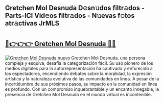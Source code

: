 ## Gretchen Mol Desnuda D𝚎sn𝚞dos filtr𝚊dos - Parts-lCl Vid𝚎os filtr𝚊dos - N𝚞evas f𝚘tos atr𝚊ctivas JrMLS

# <h2><a href="http://mb7au8.tromn.icu/?c=Gretchen+Mol+Desnuda">🔗👉👉👉 Gretchen Mol Desnuda 🔗🔗</a></h2>

[![Gretchen Mol Desnuda nuevo](https://i.imgur.com/pEAQMta.gif)](http://mb7au8.tromn.icu/?c=Gretchen+Mol+Desnuda)
Gretchen Mol Desnuda, una persona compleja y esquiva, desafía la categorización fácil. Su uso pionero de los medios digitales para la autorrepresentación ha cautivado y enfurecido a los espectadores, encendiendo debates sobre la moralidad, la expresión artística y la naturaleza evolutiva de las comunidades en línea. A pesar de la incertidumbre de sus próximos pasos, su impacto en la comunidad en línea es profundo. Con un compromiso inquebrantable y un encanto innegable, la presencia de Gretchen Mol Desnuda en el mundo virtual es incontenible.
